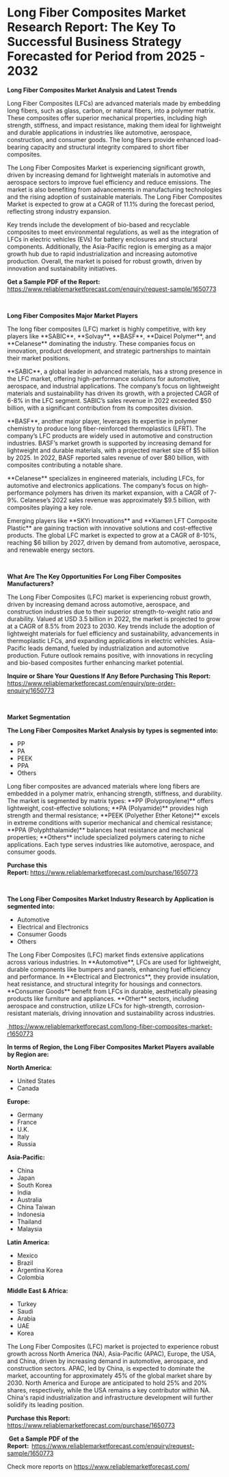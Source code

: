 <p><h1>Long Fiber Composites Market Research Report: The Key To Successful Business Strategy Forecasted for Period from 2025 - 2032</h1></p><p><strong>Long Fiber Composites Market Analysis and Latest Trends</strong></p>
<p><p>Long Fiber Composites (LFCs) are advanced materials made by embedding long fibers, such as glass, carbon, or natural fibers, into a polymer matrix. These composites offer superior mechanical properties, including high strength, stiffness, and impact resistance, making them ideal for lightweight and durable applications in industries like automotive, aerospace, construction, and consumer goods. The long fibers provide enhanced load-bearing capacity and structural integrity compared to short fiber composites.</p><p>The Long Fiber Composites Market is experiencing significant growth, driven by increasing demand for lightweight materials in automotive and aerospace sectors to improve fuel efficiency and reduce emissions. The market is also benefiting from advancements in manufacturing technologies and the rising adoption of sustainable materials. The Long Fiber Composites Market is expected to grow at a CAGR of 11.1% during the forecast period, reflecting strong industry expansion.</p><p>Key trends include the development of bio-based and recyclable composites to meet environmental regulations, as well as the integration of LFCs in electric vehicles (EVs) for battery enclosures and structural components. Additionally, the Asia-Pacific region is emerging as a major growth hub due to rapid industrialization and increasing automotive production. Overall, the market is poised for robust growth, driven by innovation and sustainability initiatives.</p></p>
<p><strong>Get a Sample PDF of the Report:&nbsp;</strong> <a href="https://www.reliablemarketforecast.com/enquiry/request-sample/1650773?utm_campaign=2251&utm_medium=2&utm_source=Github&utm_content=ia&utm_term=25012025&utm_id=long-fiber-composites">https://www.reliablemarketforecast.com/enquiry/request-sample/1650773</a></p>
<p>&nbsp;</p>
<p><strong>Long Fiber Composites Major Market Players</strong></p>
<p><p>The long fiber composites (LFC) market is highly competitive, with key players like **SABIC**, **Solvay**, **BASF**, **Daicel Polymer**, and **Celanese** dominating the industry. These companies focus on innovation, product development, and strategic partnerships to maintain their market positions.</p><p>**SABIC**, a global leader in advanced materials, has a strong presence in the LFC market, offering high-performance solutions for automotive, aerospace, and industrial applications. The company’s focus on lightweight materials and sustainability has driven its growth, with a projected CAGR of 6-8% in the LFC segment. SABIC’s sales revenue in 2022 exceeded $50 billion, with a significant contribution from its composites division.</p><p>**BASF**, another major player, leverages its expertise in polymer chemistry to produce long fiber-reinforced thermoplastics (LFRT). The company’s LFC products are widely used in automotive and construction industries. BASF’s market growth is supported by increasing demand for lightweight and durable materials, with a projected market size of $5 billion by 2025. In 2022, BASF reported sales revenue of over $80 billion, with composites contributing a notable share.</p><p>**Celanese** specializes in engineered materials, including LFCs, for automotive and electronics applications. The company’s focus on high-performance polymers has driven its market expansion, with a CAGR of 7-9%. Celanese’s 2022 sales revenue was approximately $9.5 billion, with composites playing a key role.</p><p>Emerging players like **SKYi Innovations** and **Xiamen LFT Composite Plastic** are gaining traction with innovative solutions and cost-effective products. The global LFC market is expected to grow at a CAGR of 8-10%, reaching $6 billion by 2027, driven by demand from automotive, aerospace, and renewable energy sectors.</p></p>
<p>&nbsp;</p>
<p><strong>What Are The Key Opportunities For Long Fiber Composites Manufacturers?</strong></p>
<p><p>The Long Fiber Composites (LFC) market is experiencing robust growth, driven by increasing demand across automotive, aerospace, and construction industries due to their superior strength-to-weight ratio and durability. Valued at USD 3.5 billion in 2022, the market is projected to grow at a CAGR of 8.5% from 2023 to 2030. Key trends include the adoption of lightweight materials for fuel efficiency and sustainability, advancements in thermoplastic LFCs, and expanding applications in electric vehicles. Asia-Pacific leads demand, fueled by industrialization and automotive production. Future outlook remains positive, with innovations in recycling and bio-based composites further enhancing market potential.</p></p>
<p><strong>Inquire or Share Your Questions If Any Before Purchasing This Report:</strong> <a href="https://www.reliablemarketforecast.com/enquiry/pre-order-enquiry/1650773?utm_campaign=2251&utm_medium=2&utm_source=Github&utm_content=ia&utm_term=25012025&utm_id=long-fiber-composites">https://www.reliablemarketforecast.com/enquiry/pre-order-enquiry/1650773</a></p>
<p>&nbsp;</p>
<p><strong>Market Segmentation</strong></p>
<p><strong>The Long Fiber Composites Market Analysis by types is segmented into:</strong></p>
<p><ul><li>PP</li><li>PA</li><li>PEEK</li><li>PPA</li><li>Others</li></ul></p>
<p><p>Long fiber composites are advanced materials where long fibers are embedded in a polymer matrix, enhancing strength, stiffness, and durability. The market is segmented by matrix types: **PP (Polypropylene)** offers lightweight, cost-effective solutions; **PA (Polyamide)** provides high strength and thermal resistance; **PEEK (Polyether Ether Ketone)** excels in extreme conditions with superior mechanical and chemical resistance; **PPA (Polyphthalamide)** balances heat resistance and mechanical properties; **Others** include specialized polymers catering to niche applications. Each type serves industries like automotive, aerospace, and consumer goods.</p></p>
<p><strong>Purchase this Report:&nbsp;</strong><a href="https://www.reliablemarketforecast.com/purchase/1650773?utm_campaign=2251&utm_medium=2&utm_source=Github&utm_content=ia&utm_term=25012025&utm_id=long-fiber-composites">https://www.reliablemarketforecast.com/purchase/1650773</a></p>
<p>&nbsp;</p>
<p><strong>The Long Fiber Composites Market Industry Research by Application is segmented into:</strong></p>
<p><ul><li>Automotive</li><li>Electrical and Electronics</li><li>Consumer Goods</li><li>Others</li></ul></p>
<p><p>The Long Fiber Composites (LFC) market finds extensive applications across various industries. In **Automotive**, LFCs are used for lightweight, durable components like bumpers and panels, enhancing fuel efficiency and performance. In **Electrical and Electronics**, they provide insulation, heat resistance, and structural integrity for housings and connectors. **Consumer Goods** benefit from LFCs in durable, aesthetically pleasing products like furniture and appliances. **Other** sectors, including aerospace and construction, utilize LFCs for high-strength, corrosion-resistant materials, driving innovation and sustainability across industries.</p></p>
<p><a href="https://www.reliablemarketforecast.com/long-fiber-composites-market-r1650773?utm_campaign=2251&utm_medium=2&utm_source=Github&utm_content=ia&utm_term=25012025&utm_id=long-fiber-composites">&nbsp;https://www.reliablemarketforecast.com/long-fiber-composites-market-r1650773</a></p>
<p><strong>In terms of Region, the Long Fiber Composites Market Players available by Region are:</strong></p>
<p>
    <p> <strong> North America: </strong>
        <ul>
            <li>United States</li>
            <li>Canada</li>
        </ul>
        </p> 
    <p> <strong> Europe: </strong>
        <ul>
            <li>Germany</li>
            <li>France</li>
            <li>U.K.</li>
            <li>Italy</li>
            <li>Russia</li>
        </ul>
        </p> 
    <p> <strong> Asia-Pacific: </strong>
        <ul>
            <li>China</li>
            <li>Japan</li>
            <li>South Korea</li>
            <li>India</li>
            <li>Australia</li>
            <li>China Taiwan</li>
            <li>Indonesia</li>
            <li>Thailand</li>
            <li>Malaysia</li>
        </ul>
        </p> 
    <p> <strong> Latin America: </strong>
        <ul>
            <li>Mexico</li>
            <li>Brazil</li>
            <li>Argentina Korea</li>
            <li>Colombia</li>
        </ul>
        </p> 
    <p> <strong> Middle East & Africa: </strong>
        <ul>
            <li>Turkey</li>
            <li>Saudi</li>
            <li>Arabia</li>
            <li>UAE</li>
            <li>Korea</li>
        </ul>
    </p>
    </p>
<p><p>The Long Fiber Composites (LFC) market is projected to experience robust growth across North America (NA), Asia-Pacific (APAC), Europe, the USA, and China, driven by increasing demand in automotive, aerospace, and construction sectors. APAC, led by China, is expected to dominate the market, accounting for approximately 45% of the global market share by 2030. North America and Europe are anticipated to hold 25% and 20% shares, respectively, while the USA remains a key contributor within NA. China's rapid industrialization and infrastructure development will further solidify its leading position.</p></p>
<p><strong>Purchase this Report: </strong><a href="https://www.reliablemarketforecast.com/purchase/1650773?utm_campaign=2251&utm_medium=2&utm_source=Github&utm_content=ia&utm_term=25012025&utm_id=long-fiber-composites">https://www.reliablemarketforecast.com/purchase/1650773</a></p>
<p>&nbsp;<strong>Get a Sample PDF of the Report:&nbsp;&nbsp;</strong><a href="https://www.reliablemarketforecast.com/enquiry/request-sample/1650773?utm_campaign=2251&utm_medium=2&utm_source=Github&utm_content=ia&utm_term=25012025&utm_id=long-fiber-composites">https://www.reliablemarketforecast.com/enquiry/request-sample/1650773</a></p>
<p><strong></strong></p>
<p>Check more reports on <a href="https://www.reliablemarketforecast.com/?utm_campaign=2251&utm_medium=2&utm_source=Github&utm_content=ia&utm_term=25012025&utm_id=long-fiber-composites">https://www.reliablemarketforecast.com/</a></p>